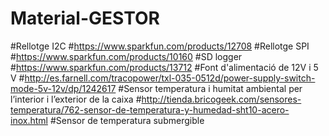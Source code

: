 # Material-GESTOR
  #Rellotge I2C 
  #https://www.sparkfun.com/products/12708
  #Rellotge SPI 
  #https://www.sparkfun.com/products/10160
  #SD logger 
  #https://www.sparkfun.com/products/13712
  #Font d'alimentació de 12V i 5 V
  #http://es.farnell.com/tracopower/txl-035-0512d/power-supply-switch-mode-5v-12v/dp/1242617
  #Sensor temperatura i humitat ambiental per l’interior i l’exterior de la caixa
  #http://tienda.bricogeek.com/sensores-temperatura/762-sensor-de-temperatura-y-humedad-sht10-acero-inox.html
  #Sensor de temperatura submergible
